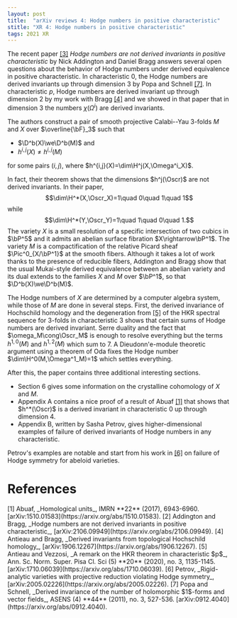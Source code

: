 ```yaml
---
layout: post
title:  "arXiv reviews 4: Hodge numbers in positive characteristic"
stitle: "XR 4: Hodge numbers in positive characteristic"
tags: 2021 XR
---
```

<div style="display:none">
$
\newcommand\Pic{\mathrm{Pic}}
\newcommand\nil{\mathrm{nil}}
\newcommand\gfrak{\mathfrak{g}}
\newcommand\A{\mathrm{A}}
\newcommand\B{\mathrm{B}}
\newcommand\C{\mathrm{C}}
\newcommand\D{\mathrm{D}}
\newcommand\E{\mathrm{E}}
\newcommand\F{\mathrm{F}}
\newcommand\G{\mathrm{G}}
\newcommand\H{\mathrm{H}}
\newcommand\h{\mathrm{h}}
\newcommand\K{\mathrm{K}}
\newcommand\L{\mathrm{L}}
\newcommand\M{\mathrm{M}}
\newcommand\R{\mathrm{R}}
\newcommand\t{\mathrm{t}}
\newcommand\T{\mathrm{T}}
\newcommand{\bA}{\mathbf{A}}
\newcommand{\bF}{\mathbf{F}}
\newcommand{\bG}{\mathbf{G}}
\newcommand{\bH}{\mathbf{H}}
\newcommand{\bP}{\mathbf{P}}
\newcommand{\bT}{\mathbf{T}}
\newcommand{\bW}{\mathbf{W}}
\newcommand{\Gm}{\bG_m}
\newcommand\Ascr{\mathcal{A}}
\newcommand\Cscr{\mathcal{C}}
\newcommand\Dscr{\mathcal{D}}
\newcommand\Escr{\mathcal{E}}
\newcommand\Fscr{\mathcal{F}}
\newcommand\Kscr{\mathcal{K}}
\newcommand\Lscr{\mathcal{L}}
\newcommand\Oscr{\mathcal{O}}
\newcommand\Perf{\mathrm{Perf}}
\newcommand\Perfscr{\mathcal{P}\mathrm{erf}}
\newcommand\Acscr{\mathcal{A}\mathrm{c}}
\newcommand\heart{\heartsuit}
\newcommand\cn{\mathrm{cn}}
\newcommand\op{\mathrm{op}}
\newcommand\gr{\mathrm{gr}}
\newcommand\Gr{\mathrm{Gr}}
\newcommand\fil{\mathrm{fil}}
\newcommand\Ho{\mathrm{Ho}}
\newcommand\dR{\mathrm{dR}}
\newcommand\dRhat{\widehat{\dR}}
\newcommand\we{\simeq}
\newcommand\Sym{\mathrm{Sym}}
\newcommand\HH{\mathrm{HH}}
\newcommand\HC{\mathrm{HC}}
\newcommand\HP{\mathrm{HP}}
\newcommand\TC{\mathrm{TC}}
\newcommand\TR{\mathrm{TR}}
\newcommand\THH{\mathrm{THH}}
\newcommand{\bMap}{\mathbf{Map}}
\newcommand{\End}{\mathrm{End}}
\newcommand{\Mod}{\mathrm{Mod}}
\newcommand{\coMod}{\mathrm{coMod}}
\newcommand{\Fun}{\mathrm{Fun}}
\newcommand{\bMap}{\mathbf{Map}}
\newcommand\bE{\mathbf{E}}
\newcommand\bZ{\mathbf{Z}}
\newcommand\bS{\mathbf{S}}
\newcommand\bQ{\mathbf{Q}}
\newcommand\bC{\mathbf{C}}
\newcommand\bN{\mathbf{N}}
\newcommand\bAM{\mathbf{AM}}
\newcommand\bLM{\mathbf{LM}}
\newcommand\Spec{\mathrm{Spec}\,}
\newcommand\CAlg{\mathrm{CAlg}}
\newcommand\aCAlg{\mathfrak{a}\CAlg}
\newcommand\dCAlg{\mathfrak{d}\CAlg}
\newcommand{\Cat}{\mathrm{Cat}}
\newcommand{\Sscr}{\mathcal{S}}
\newcommand{\poly}{\mathrm{poly}}
\newcommand{\perf}{\mathrm{perf}}
\newcommand\Sp{\mathrm{Sp}}
\newcommand\CycSp{\mathrm{CycSp}}
\newcommand\TCart{\mathrm{TCart}}
\newcommand\Fr{\mathrm{Fr}}
\newcommand\Br{\mathrm{Br}}
$
</div>

<!--ëéö-->

The recent paper [\[3\]](#ab) *Hodge numbers are not derived invariants in positive characteristic* by Nick Addington and Daniel Bragg answers several
open questions about the behavior of Hodge numbers under derived equivalence in
positive characteristic. In characteristic $0$, the Hodge numbers are derived
invariants up through dimension $3$ by Popa and Schnell [\[7\]](#popa-schnell).
In characteristic $p$, Hodge numbers are derived invariant up through dimension
$2$ by my work with Bragg [\[4\]](#antieau-bragg) and we showed in that paper that in dimension $3$ the numbers $\chi(\Omega^i)$ are derived invariants.

The authors construct a pair of
smooth projective Calabi--Yau $3$-folds $M$ and $X$ over $\overline{\bF}_3$ such that
 - $\D^b(X)\we\D^b(M)$ and
 - $h^{i,j}(X)\neq h^{i,j}(M)$

for some pairs $(i,j)$, where $h^{i,j}(X)=\dim\H^j(X,\Omega^i_X)$.

In fact,
their theorem shows that the dimensions $h^j(\Oscr)$ are not derived invariants. In their
paper,
$$\dim\H^*(X,\Oscr_X)=1\quad 0\quad 1\quad 1$$ while $$\dim\H^*(Y,\Oscr_Y)=1\quad 1\quad 0\quad 1.$$
The variety $X$ is a small resolution of a specific intersection of two cubics
in $\bP^5$ and it admits an abelian surface fibration $X\rightarrow\bP^1$. The
variety $M$ is a compactification of the relative Picard sheaf
$\Pic^0_{X/\bP^1}$ at the smooth fibers. Although it takes a lot of work thanks
to the presence of reducible fibers, Addington and Bragg show that the usual
Mukai-style derived equivalence between an abelian variety and its dual extends
to the families $X$ and $M$ over $\bP^1$, so that $\D^b(X)\we\D^b(M)$.

The Hodge numbers of $X$ are determined by a computer algebra system, while
those of $M$ are done in several steps. First, the derived invariance of
Hochschild homology and the degeneration from [\[5\]](#av) of the HKR spectral sequence for
$3$-folds in characteristic $3$ shows that certain sums of Hodge numbers are
derived invariant. Serre duality and the fact that $\omega_M\cong\Oscr_M$ is
enough to resolve everything but the terms $h^{1,0}(M)$ and $h^{1,2}(M)$ which sum to $7$. A
Dieudonn\'e-module theoretic argument using a theorem of Oda fixes the
Hodge number $\dim\H^0(M,\Omega^1_M)=1$ which settles everything.

After this, the paper contains three additional interesting sections.
 - Section 6 gives some information on the crystalline cohomology of $X$
 and $M$.
 - Appendix A contains a nice proof of a result of Abuaf [\[1\]](#abuaf) that shows
 that $h^*(\Oscr)$ is a derived invariant in characteristic $0$ up through
 dimension $4$.
 - Appendix B, written by Sasha Petrov, gives higher-dimensional examples
 of failure of derived invariants of Hodge numbers in any characteristic.

Petrov's examples are notable and start from his work in [\[6\]](#petrov) on failure of Hodge
symmetry for abeloid varieties.



# References

<span id="abuaf">
[1] Abuaf, _Homological units_, IMRN **22** (2017), 6943-6960.
[arXiv:1510.01583](https://arxiv.org/abs/1510.01583).
</span>

<span id="ab">
[2] Addington and Bragg, _Hodge numbers are not derived invariants in positive
characteristic_, [arXiv:2106.09949](https://arxiv.org/abs/2106.09949).
</span>

<span id="antieau-bragg">
[4] Antieau and Bragg, _Derived invariants from topological Hochschild
homology_, [arXiv:1906.12267](https://arxiv.org/abs/1906.12267).
</span>

<span id="av">
[5] Antieau and Vezzosi, _A remark on the HKR theorem in characteristic $p$_,
    Ann. Sc. Norm. Super. Pisa Cl. Sci (5) **20** (2020), no. 3, 1135-1145.
    [arXiv:1710.06039](https://arxiv.org/abs/1710.06039).
</span>

<span id="petrov">
[6] Petrov, _Rigid-analytic varieties with projective reduction violating Hodge
symmetry_, [arXiv:2005.02226](https://arxiv.org/abs/2005.02226).
</span>

<span id="popa-schnell">
[7] Popa and Schnell, _Derived invariance of the number of holomorphic
$1$-forms and vector fields_, ASENS (4) **44** (2011), no. 3, 527-536.
[arXiv:0912.4040](https://arxiv.org/abs/0912.4040).
</span>
